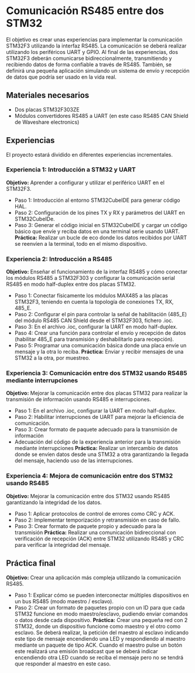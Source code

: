 # Comunicación RS485 entre dos STM32
El objetivo es crear unas experiencias para implementar la comunicación STM32F3 utilizando la interfaz RS485. 
La comunicación se deberá realizar utilizando los periféricos UART y GPIO. Al final de las experiencias, dos STM32F3 deberán comunicarse bidireccionalmente, transmitiendo y recibiendo datos de forma confiable a través de RS485. 
También, se definirá una pequeña aplicación simulando un sistema de envío y recepción de datos que podría ser usado en la vida real. 
## Materiales necesarios
- Dos placas STM32F303ZE
- Módulos convertidores RS485 a UART (en este caso RS485 CAN Shield de Waveshare electronics)
## Experiencias
El proyecto estará dividido en diferentes experiencias incrementales.
### Experiencia 1: Introducción a STM32 y UART
**Objetivo:** Aprender a configurar y utilizar el periférico UART en el STM32F3.
   - Paso 1: Introducción al entorno STM32CubeIDE para generar código HAL.
   - Paso 2: Configuración de los pines TX y RX y parámetros del UART en STM32CubeIDe.
   - Paso 3: Generar el código inicial en STM32CubeIDE y cargar un código básico que envíe y reciba datos en una terminal serie usando UART.
**Práctica:** Realizar un bucle de eco donde los datos recibidos por UART se reenvíen a la terminal, todo en el mismo dispositivo.

### Experiencia 2: Introducción a RS485
**Objetivo:** Enseñar el funcionamiento de la interfaz RS485 y cómo conectar los módulos RS485 a STM32F303 y configurar la comunicación serial RS485 en modo half-duplex entre dos placas STM32.
   - Paso 1: Conectar físicamente los módulos MAX485 a las placas STM32F3, teniendo en cuenta la topología de conexiones TX, RX, 485_E.
   - Paso 2: Configurar el pin para controlar la señal de habilitación (485_E) del módulo RS485 CAN Shield desde el STM32F303, fichero .ioc.
   - Paso 3: En el archivo .ioc, configurar la UART en modo half-duplex.
   - Paso 4: Crear una función para controlar el envío y recepción de datos (habilitar 485_E para transmisión y deshabilitarlo para recepción).
   - Paso 5: Programar una comunicación básica donde una placa envíe un mensaje y la otra lo reciba.
**Práctica:** Enviar y recibir mensajes de una STM32 a la otra, por muestreo.

### Experiencia 3: Comunicación entre dos STM32 usando RS485 mediante interrupciones
**Objetivo:** Mejorar la comunicación entre dos placas STM32 para realizar la transmisión de información usando RS485 e interrupciones.
   - Paso 1: En el archivo .ioc, configurar la UART en modo half-duplex.
   - Paso 2: Habilitar interrupciones de UART para mejorar la eficiencia de comunicación.
   - Paso 3: Crear formato de paquete adecuado para la transmisión de información
   - Adecuación del código de la experiencia anterior para la transmisión mediante interrupciones
**Práctica:** Realizar un intercambio de datos donde se envíen datos desde una STM32 a otra garantizando la llegada del mensaje, haciendo uso de las interrupciones.

### Experiencia 4: Mejora de comunicación entre dos STM32 usando RS485
**Objetivo:** Mejorar la comunicación entre dos STM32 usando RS485 garantizando la integridad de los datos.
   - Paso 1: Aplicar protocolos de control de errores como CRC y ACK.
   - Paso 2: Implementar temporización y retransmisión en caso de fallo.
   - Paso 3: Crear formato de paquete propio y adecuado para la transmisión
**Práctica:** Realizar una comunicación bidireccional con verificación de recepción (ACK) entre STM32 utilizando RS485 y CRC para verificar la integridad del mensaje.

## Práctica final
**Objetivo:** Crear una aplicación más compleja utilizando la comunicación RS485.
   - Paso 1: Explicar cómo se pueden interconectar múltiples dispositivos en un bus RS485 (modo maestro / esclavo).
   - Paso 2: Crear un formato de paquetes propio con un ID para que cada STM32 funcione en modo maestro/esclavo, pudiendo enviar comandos o datos desde cada dispositivo.
**Práctica:** Crear una pequeña red con 2 STM32, donde un dispositivo funcione como maestro y el otro como esclavo.
Se deberá realizar, la petición del maestro al esclavo indicando este tipo de mensaje encendiendo una LED y respondiendo al maestro mediante un paquete de tipo ACK.
Cuando el maestro pulse un botón este realizará una emisión broadcast que se deberá indicar encendiendo otra LED cuando se reciba el mensaje pero no se tendrá que responder al maestro en este caso. 
